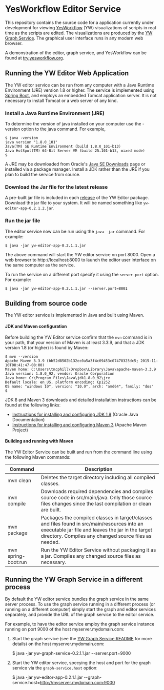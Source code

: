 YesWorkflow Editor Service
==========================

This repository contains the source code for a application currently under development for viewing [YesWorkflow](https://github.com/yesworkflow-org/yw-prototypes/blob/master/README.md) (YW) visualizations of scripts in real time as the scripts are edited. The visualizations are produced by the [YW Graph Service](https://github.com/yesworkflow-org/yw-graph-service). The graphical user interface runs in any modern web browser.

A demonstration of the editor, graph service, and YesWorkflow can be found at [try.yesworkflow.org](http://try.yesworkflow.org).

Running the YW Editor Web Application
-------------------------------------
The YW editor service can be run from any computer with a Java Runtime Environment (JRE) version 1.8 or higher. The service is implemented using [Spring Boot](http://projects.spring.io/spring-boot/), and employs an embedded Tomcat application server. It is not necessary to install Tomcat or a web server of any kind.

### Install a Java Runtime Environment (JRE)

To determine the version of java installed on your computer use the -version option to the java command. For example,

    $ java -version
    java version "1.8.0_101"
    Java(TM) SE Runtime Environment (build 1.8.0_101-b13)
    Java HotSpot(TM) 64-Bit Server VM (build 25.101-b13, mixed mode)
    $

A JRE may be downloaded from Oracle's [Java SE Downloads](http://www.oracle.com/technetwork/java/javase/downloads/jdk8-downloads-2133151.html) page or installed via a package manager. Install a JDK rather than the JRE if you plan to build the service from source.

### Download the Jar file for the latest release

A pre-built jar file is included in each [release](https://github.com/yesworkflow-org/yw-editor-webapp/releases) of the YW Editor package.  Download the jar file to your system.  It will be named something like `yw-editor-app-0.2.1.2.jar`.

### Run the jar file

The editor service now can be run using the `java -jar` command. For example:

    $ java -jar yw-editor-app-0.2.1.1.jar

The above command will start the YW editor service on port 8000.  Open a web browser to http://localhost:8000 to launch the editor user interface on the same computer as the service.

To run the service on a different port specify it using the `server-port` option.  For example:

    $ java -jar yw-editor-app-0.2.1.1.jar --server.port=8001

Building from source code
-------------------------

The YW editor service is implemented in Java and built using Maven.

#### JDK and Maven configuration

Before building the YW Editor service confirm that the `mvn` command is in your path, that your version of Maven is at least 3.3.9, and that a JDK version 1.8 (or higher) is found by Maven:
    
    $ mvn --version
    Apache Maven 3.3.9 (bb52d8502b132ec0a5a3f4c09453c07478323dc5; 2015-11-10T08:41:47-08:00)
    Maven home: C:\Users\tmcphill\Dropbox\Library\Java\apache-maven-3.3.9
    Java version: 1.8.0_92, vendor: Oracle Corporation
    Java home: C:\Program Files\Java\jdk1.8.0_92\jre
    Default locale: en_US, platform encoding: Cp1252
    OS name: "windows 10", version: "10.0", arch: "amd64", family: "dos"
    $

JDK 8 and Maven 3 downloads and detailed installation instructions can be found at the following links:

- [Instructions for installing and configuring JDK 1.8](http://docs.oracle.com/javase/8/docs/technotes/guides/install/install_overview.html) (Oracle Java Documentation)
- [Instructions for installing and configuring Maven 3](http://maven.apache.org/download.cgi) (Apache Maven Project)

#### Building and running with Maven

The YW Editor Service can be built and run from the command line using the following Maven commands:

Command       | Description
--------------|------------
mvn clean     | Deletes the target directory including all compiled classes.
mvn compile   | Downloads required dependencies and compiles source code in src/main/java.  Only those source files changes since the last compilation or clean are built.
mvn package   | Packages the compiled classes in target/classes and files found in src/main/resources into an executable jar file and leaves the jar in the target directory.  Compiles any changed source files as needed.
mvn spring-boot:run | Run the YW Editor Service without packaging it as a jar.  Compiles any changed source files as necessary.

Running the YW Graph Service in a different process
---------------------------------------------------
By default the YW editor service bundles the graph service in the same server process. To use the graph service running in a different process (or running on a different computer) simply start the graph and editor services separately, and provide the URL of the graph service to the editor service.

For example, to have the editor service employ the graph service instance running on port 9000 of the host myserver.mydomain.com:

1. Start the graph service (see the [YW Graph Service README](https://github.com/yesworkflow-org/yw-graph-service/blob/master/README.md) for more details) on the host myserver.mydomain.com:

    $ java -jar yw-graph-service-0.2.1.1.jar --server.port=9000

2. Start the YW editor service, specying the host and port for the graph service via the `graph-service.host` option:

    $ java -jar yw-editor-app-0.2.1.1.jar --graph-service.host=http://myserver.mydomain.com:9000
